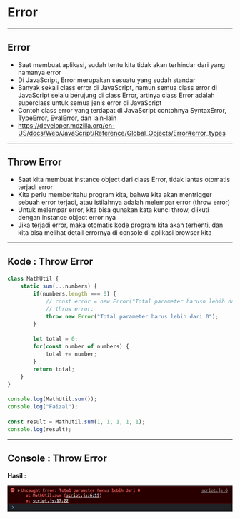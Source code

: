 # Error

---

## Error

- Saat membuat aplikasi, sudah tentu kita tidak akan terhindar dari yang namanya error
- Di JavaScript, Error merupakan sesuatu yang sudah standar
- Banyak sekali class error di JavaScript, namun semua class error di JavaScript selalu berujung di class Error, artinya class Error adalah superclass untuk semua jenis error di JavaScript
- Contoh class error yang terdapat di JavaScript contohnya SyntaxError, TypeError, EvalError, dan lain-lain
- https://developer.mozilla.org/en-US/docs/Web/JavaScript/Reference/Global_Objects/Error#error_types

---

## Throw Error

- Saat kita membuat instance object dari class Error, tidak lantas otomatis terjadi error
- Kita perlu memberitahu program kita, bahwa kita akan mentrigger sebuah error terjadi, atau istilahnya adalah melempar error (throw error)
- Untuk melempar error, kita bisa gunakan kata kunci throw, diikuti dengan instance object error nya
- Jika terjadi error, maka otomatis kode program kita akan terhenti, dan kita bisa melihat detail errornya di console di aplikasi browser kita

---

## Kode : Throw Error

```js
class MathUtil {
    static sum(...numbers) {
        if(numbers.length === 0) {
            // const error = new Error("Total parameter harusn lebih dari 0");
            // throw error;
            throw new Error("Total parameter harus lebih dari 0");
        }

        let total = 0;
        for(const number of numbers) {
            total += number;
        }
        return total;
    }
}

console.log(MathUtil.sum());
console.log("Faizal");

const result = MathUtil.sum(1, 1, 1, 1, 1);
console.log(result);
```

---

## Console : Throw Error

**Hasil :**

![1](../assets/img/23/1.PNG)